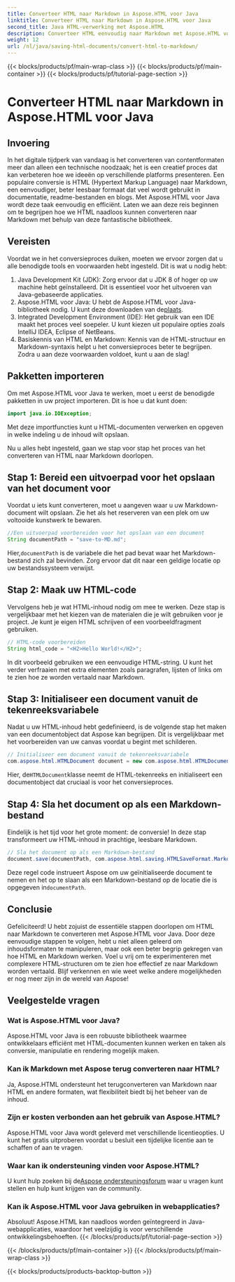 ```yaml
---
title: Converteer HTML naar Markdown in Aspose.HTML voor Java
linktitle: Converteer HTML naar Markdown in Aspose.HTML voor Java
second_title: Java HTML-verwerking met Aspose.HTML
description: Converteer HTML eenvoudig naar Markdown met Aspose.HTML voor Java. Volg deze stapsgewijze handleiding voor soepele contentconversie en -manipulatie.
weight: 12
url: /nl/java/saving-html-documents/convert-html-to-markdown/
---
```


{{< blocks/products/pf/main-wrap-class >}}
{{< blocks/products/pf/main-container >}}
{{< blocks/products/pf/tutorial-page-section >}}

# Converteer HTML naar Markdown in Aspose.HTML voor Java

## Invoering
In het digitale tijdperk van vandaag is het converteren van contentformaten meer dan alleen een technische noodzaak; het is een creatief proces dat kan verbeteren hoe we ideeën op verschillende platforms presenteren. Een populaire conversie is HTML (Hypertext Markup Language) naar Markdown, een eenvoudiger, beter leesbaar formaat dat veel wordt gebruikt in documentatie, readme-bestanden en blogs. Met Aspose.HTML voor Java wordt deze taak eenvoudig en efficiënt. Laten we aan deze reis beginnen om te begrijpen hoe we HTML naadloos kunnen converteren naar Markdown met behulp van deze fantastische bibliotheek.
## Vereisten
Voordat we in het conversieproces duiken, moeten we ervoor zorgen dat u alle benodigde tools en voorwaarden hebt ingesteld. Dit is wat u nodig hebt:
1. Java Development Kit (JDK): Zorg ervoor dat u JDK 8 of hoger op uw machine hebt geïnstalleerd. Dit is essentieel voor het uitvoeren van Java-gebaseerde applicaties.
2.  Aspose.HTML voor Java: U hebt de Aspose.HTML voor Java-bibliotheek nodig. U kunt deze downloaden van de[plaats](https://releases.aspose.com/html/java/).
3. Integrated Development Environment (IDE): Het gebruik van een IDE maakt het proces veel soepeler. U kunt kiezen uit populaire opties zoals IntelliJ IDEA, Eclipse of NetBeans.
4. Basiskennis van HTML en Markdown: Kennis van de HTML-structuur en Markdown-syntaxis helpt u het conversieproces beter te begrijpen.
Zodra u aan deze voorwaarden voldoet, kunt u aan de slag!
## Pakketten importeren
Om met Aspose.HTML voor Java te werken, moet u eerst de benodigde pakketten in uw project importeren. Dit is hoe u dat kunt doen:
```java
import java.io.IOException;
```
Met deze importfuncties kunt u HTML-documenten verwerken en opgeven in welke indeling u de inhoud wilt opslaan.

Nu u alles hebt ingesteld, gaan we stap voor stap het proces van het converteren van HTML naar Markdown doorlopen.
## Stap 1: Bereid een uitvoerpad voor het opslaan van het document voor
Voordat u iets kunt converteren, moet u aangeven waar u uw Markdown-document wilt opslaan. Zie het als het reserveren van een plek om uw voltooide kunstwerk te bewaren.
```java
//Een uitvoerpad voorbereiden voor het opslaan van een document
String documentPath = "save-to-MD.md";
```
 Hier,`documentPath` is de variabele die het pad bevat waar het Markdown-bestand zich zal bevinden. Zorg ervoor dat dit naar een geldige locatie op uw bestandssysteem verwijst.
## Stap 2: Maak uw HTML-code
Vervolgens heb je wat HTML-inhoud nodig om mee te werken. Deze stap is vergelijkbaar met het kiezen van de materialen die je wilt gebruiken voor je project. Je kunt je eigen HTML schrijven of een voorbeeldfragment gebruiken.
```java
// HTML-code voorbereiden
String html_code = "<H2>Hello World!</H2>";
```
In dit voorbeeld gebruiken we een eenvoudige HTML-string. U kunt het verder verfraaien met extra elementen zoals paragrafen, lijsten of links om te zien hoe ze worden vertaald naar Markdown.
## Stap 3: Initialiseer een document vanuit de tekenreeksvariabele
Nadat u uw HTML-inhoud hebt gedefinieerd, is de volgende stap het maken van een documentobject dat Aspose kan begrijpen. Dit is vergelijkbaar met het voorbereiden van uw canvas voordat u begint met schilderen.
```java
// Initialiseer een document vanuit de tekenreeksvariabele
com.aspose.html.HTMLDocument document = new com.aspose.html.HTMLDocument(html_code, ".");
```
 Hier, de`HTMLDocument`klasse neemt de HTML-tekenreeks en initialiseert een documentobject dat cruciaal is voor het conversieproces.
## Stap 4: Sla het document op als een Markdown-bestand
Eindelijk is het tijd voor het grote moment: de conversie! In deze stap transformeert uw HTML-inhoud in prachtige, leesbare Markdown.
```java
// Sla het document op als een Markdown-bestand
document.save(documentPath, com.aspose.html.saving.HTMLSaveFormat.Markdown);
```
 Deze regel code instrueert Aspose om uw geïnitialiseerde document te nemen en het op te slaan als een Markdown-bestand op de locatie die is opgegeven in`documentPath`.
## Conclusie
Gefeliciteerd! U hebt zojuist de essentiële stappen doorlopen om HTML naar Markdown te converteren met Aspose.HTML voor Java. Door deze eenvoudige stappen te volgen, hebt u niet alleen geleerd om inhoudsformaten te manipuleren, maar ook een beter begrip gekregen van hoe HTML en Markdown werken. Voel u vrij om te experimenteren met complexere HTML-structuren om te zien hoe effectief ze naar Markdown worden vertaald. Blijf verkennen en wie weet welke andere mogelijkheden er nog meer zijn in de wereld van Aspose!
## Veelgestelde vragen
### Wat is Aspose.HTML voor Java?
Aspose.HTML voor Java is een robuuste bibliotheek waarmee ontwikkelaars efficiënt met HTML-documenten kunnen werken en taken als conversie, manipulatie en rendering mogelijk maken.
### Kan ik Markdown met Aspose terug converteren naar HTML?
Ja, Aspose.HTML ondersteunt het terugconverteren van Markdown naar HTML en andere formaten, wat flexibiliteit biedt bij het beheer van de inhoud.
### Zijn er kosten verbonden aan het gebruik van Aspose.HTML?
Aspose.HTML voor Java wordt geleverd met verschillende licentieopties. U kunt het gratis uitproberen voordat u besluit een tijdelijke licentie aan te schaffen of aan te vragen.
### Waar kan ik ondersteuning vinden voor Aspose.HTML?
 U kunt hulp zoeken bij de[Aspose ondersteuningsforum](https://forum.aspose.com/c/html/29) waar u vragen kunt stellen en hulp kunt krijgen van de community.
### Kan ik Aspose.HTML voor Java gebruiken in webapplicaties?
Absoluut! Aspose.HTML kan naadloos worden geïntegreerd in Java-webapplicaties, waardoor het veelzijdig is voor verschillende ontwikkelingsbehoeften.
{{< /blocks/products/pf/tutorial-page-section >}}

{{< /blocks/products/pf/main-container >}}
{{< /blocks/products/pf/main-wrap-class >}}

{{< blocks/products/products-backtop-button >}}
